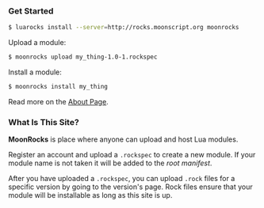 ### Get Started

```bash
$ luarocks install --server=http://rocks.moonscript.org moonrocks
```

Upload a module:

```bash
$ moonrocks upload my_thing-1.0-1.rockspec
```

Install a module:

```bash
$ moonrocks install my_thing
```

Read more on the [About Page][1].

### What Is This Site?

**MoonRocks** is place where anyone can upload and host Lua modules.

Register an account and upload a `.rockspec` to create a new module. If your
module name is not taken it will be added to the *root manifest*.

After you have uploaded a `.rockspec`, you can upload `.rock` files for a
specific version by going to the version's page. Rock files ensure that your
module will be installable as long as this site is up.

  [1]: /about
